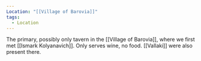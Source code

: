 ```yaml
---
Location: "[[Village of Barovia]]"
tags:
  - Location
---
```

The primary, possibly only tavern in the [[Village of Barovia]], where we first met [[Ismark Kolyanavich]]. Only serves wine, no food. [[Vallaki]] were also present there.
